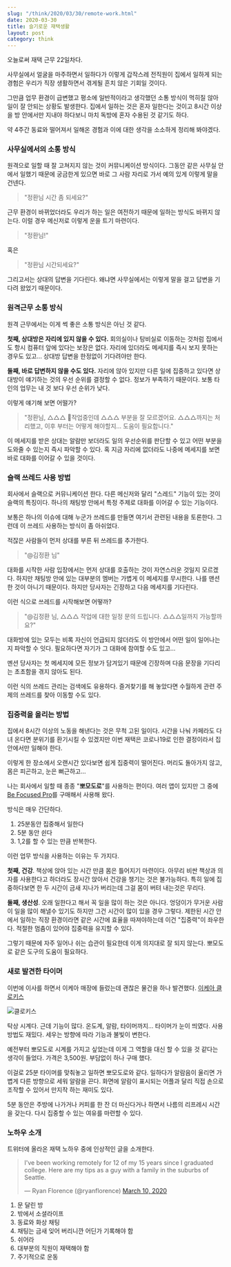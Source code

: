 ```yaml
---
slug: "/think/2020/03/30/remote-work.html"
date: 2020-03-30
title: 슬기로운 재택생활
layout: post
category: think
---
```


오늘로써 재택 근무 22일차다.

사무실에서 얼굴을 마주하면서 일하다가 이렇게 갑작스레 전직원이 집에서 일하게 되는 경험은 우리가 직장 생활하면서 겪게될 흔치 않은 기회일 것이다.

그만큼 업무 환경이 급변했고 평소에 일반적이라고 생각했던 소통 방식이 먹히질 않아 일이 잘 안되는 상황도 발생한다.
집에서 일하는 것은 혼자 일한다는 것이고 8시간 이상을 방 안에서만 지내야 하다보니 마치 독방에 혼자 수용된 것 같기도 하다.

약 4주간 동료와 떨어져서 일해온 경험과 이에 대한 생각을 소소하게 정리해 봐야겠다.

### 사무실에서의 소통 방식

원격으로 일할 때 잘 고쳐지지 않는 것이 커뮤니케이션 방식이다.
그동안 같은 사무실 안에서 일했기 때문에 궁금한게 있으면 바로 그 사람 자리로 가서 예의 있게 이렇게 말을 건넨다.

> "정환님 시간 좀 되세요?"

근무 환경이 바뀌었더라도 우리가 하는 일은 여전하기 때문에 일하는 방식도 바뀌지 않는다.
이럴 경우 메신저로 이렇게 운을 트기 마련이다.

> "정환님!"

혹은

> "정환님 시간되세요?"

그리고서는 상대의 답변을 기다린다. 왜냐면 사무실에서는 이렇게 말을 걸고 답변을 기다려 왔었기 때문이다.

### 원격근무 소통 방식

원격 근무에서는 이게 썩 좋은 소통 방식은 아닌 것 같다.

**첫째, 상대방은 자리에 있지 않을 수 있다.**
회의실이나 탕비실로 이동하는 것처럼 집에서도 항시 컴퓨터 앞에 있다는 보장은 없다.
자리에 있더라도 메세지를 즉시 보지 못하는 경우도 있고...
상대방 답변을 한정없이 기다려야만 한다.

**둘째, 바로 답변하지 않을 수도 있다.**
자리에 않아 있지만 다른 일에 집중하고 있다면 상대방이 얘기하는 것의 우선 순위를 결정할 수 없다.
정보가 부족하기 때문이다.
보통 타인의 업무는 내 것 보다 우선 순위가 낮다.

이렇게 얘기해 보면 어떨가?

> "정환님, △△△ 작업중인데 △△△ 부분을 잘 모르겠어요. △△△까지는 처리했고, 이후 부터는 어떻게 해야할지... 도움이 필요합니다."

이 메세지를 받은 상대는 알람만 보더라도 일의 우선순위를 판단할 수 있고 어떤 부분을 도와줄 수 있는지 즉시 파악할 수 있다.
혹 지금 자리에 없더라도 나중에 메세지를 보면 바로 대화를 이어갈 수 있을 것이다.

### 슬랙 쓰레드 사용 방법

회사에서 슬랙으로 커뮤니케이션 한다. 다른 메신저와 달리 "스레드" 기능이 있는 것이 슬랙의 특징이다.
하나의 채팅방 안에서 특정 주제로 대화를 이어갈 수 있는 기능이다.

보통은 하나의 이슈에 대해 누군가 쓰레드를 만들면 여기서 관련된 내용을 토론한다.
그런데 이 쓰레드 사용하는 방식이 좀 아쉬었다.

적잖은 사람들이 먼저 상대를 부른 뒤 쓰레드를 추가한다.

> "@김정환 님"

대화를 시작한 사람 입장에서는 먼저 상대를 호출하는 것이 자연스러운 것일지 모르겠다.
하지만 채팅방 안에 있는 대부분의 멤버는 가볍게 이 메세지를 무시한다.
나를 맨션한 것이 아니기 때문이다.
하지만 당사자는 긴장하고 다음 메세지를 기다린다.

이런 식으로 쓰레드를 시작해보면 어떻까?

> "@김정환 님, △△△ 작업에 대한 일정 문의 드립니다. △△△일까지 가능할까요?"

대화방에 있는 모두는 비록 자신이 언급되지 않더라도 이 방안에서 어떤 일이 일어나는지 파악할 수 잇다.
필요하다면 자기가 그 대화에 참여할 수도 있고...

멘션 당사자는 첫 메세지에 모든 정보가 담겨있기 때문에 긴장하며 다음 문장을 기다리는 초초함을 겪지 않아도 된다.

이런 식의 쓰레드 관리는 검색에도 유용하다.
즐겨찾기를 해 놓았다면 수월하게 관련 주제의 쓰레드를 찾아 이동할 수도 있다.

### 집중력을 올리는 방법

집에서 8시간 이상의 노동을 해낸다는 것은 무척 고된 일이다.
시간을 나눠 카페라도 다녀 온다면 분위기를 환기시킬 수 있겠지만 이번 재택은 코로나19로 인한 결정이라서 집안에서만 일해야 한다.

이렇게 한 장소에서 오랜시간 있다보면 쉽게 집중력이 떨어진다.
머리도 돌아가지 않고, 몸은 피곤하고, 눈은 뻐근하고...

나는 회사에서 일할 때 종종 "**뽀모도로**"를 사용하는 편이다.
여러 앱이 있지만 그 중에 [Be Focused Pro](https://apps.apple.com/kr/app/be-focused-pro-focus-timer/id961632517?mt=12)를 구매해서 사용해 왔다.

방식은 매우 간단하다.

1. 25분동안 집중해서 일한다
1. 5분 동안 쉰다
1. 1,2를 할 수 있는 만큼 반복한다.

이런 업무 방식을 사용하는 이유는 두 가지다.

**첫째, 건강**. 책상에 앉아 있는 시간 만큼 몸은 틀어지기 마련이다.
아무리 비싼 책상과 의자를 사용한다고 하더라도 장시간 앉아서 건강을 챙기는 것은 불가능하다.
특히 일에 집중하다보면 한 두 시간이 금새 지나가 버리는데 그걸 몸이 버텨 내는것은 무리다.

**둘째, 생산성**. 오래 일한다고 해서 꼭 일을 많이 하는 것은 아니다.
엉덩이가 무거운 사람이 일을 많이 해낼수 있기도 하지만 그건 시간이 많이 있을 경우 그렇다.
제한된 시간 안에서 일하는 직장 환경이라면 같은 시간에 효율을 따져야하는데 이건 "집중력"이 좌우한다. 적절한 멈춤이 있어야 집중력을 유지할 수 있다.

그렇기 때문에 자주 일어나 쉬는 습관이 필요한데 이게 의지대로 잘 되지 않는다.
뽀모도로 같은 도구의 도움이 필요하다.

### 새로 발견한 타이머

이번에 이사를 하면서 이케아 매장에 들렀는데 괜찮은 물건을 하나 발견했다.
[이케아 클로키스](https://www.ikea.com/kr/ko/p/klockis-clock-thermometer-alarm-timer-white-50277005/)

![클로키스](https://pbs.twimg.com/media/ET9RjK8UwAM5bd_?format=jpg&name=medium)

탁상 시계다. 근데 기능이 많다. 온도계, 알람, 타이머까지...
타이머가 눈이 띄였다.
사용방법도 재밌다. 세우는 방향에 따라 기능과 불빛이 변한다.

예전부터 뽀모도로 시계를 가지고 싶었는데 이게 그 역할을 대신 할 수 있을 것 같다는 생각이 들었다.
가격은 3,500원. 부담없이 하나 구매 했다.

이걸로 25분 타이머를 맞춰놓고 일하면 뽀모도로와 같다.
일하다가 알람음이 울리면 가볍게 다른 방향으로 세워 알람을 끈다.
화면에 알람이 표시되는 어플과 달리 직접 손으로 조작할 수 있어서 만지작 하는 재미도 있다.

5분 동안은 주방에 나가거나 커피를 한 잔 더 마신다거나 하면서 나름의 리프레시 시간을 갖는다. 다시 집중할 수 있는 여유를 마련할 수 있다.

### 노하우 소개

트위터에 올라온 재택 노하우 중에 인상적인 글을 소개한다.

<blockquote class="twitter-tweet"><p lang="en" dir="ltr">I&#39;ve been working remotely for 12 of my 15 years since I graduated college. Here are my tips as a guy with a family in the suburbs of Seattle.</p>&mdash; Ryan Florence (@ryanflorence) <a href="https://twitter.com/ryanflorence/status/1237499119691677696?ref_src=twsrc%5Etfw">March 10, 2020</a></blockquote> <script async src="https://platform.twitter.com/widgets.js" charset="utf-8"></script>

1. 문 달린 방
1. 밖에서 소셜라이프
1. 동료와 화상 채팅
1. 채팅는 금새 잊어 버리니깐 어딘가 기록해야 함
1. 쉬어라
1. 대부분의 직원이 재택해야 함
1. 주기적으로 운동
